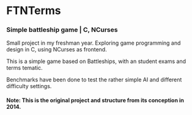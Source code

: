 # FTNTerms

### Simple battleship game | C, NCurses

Small project in my freshman year. Exploring game programming and design in C, using NCurses as frontend. 

This is a simple game based on Battleships, with an student exams and terms tematic.

Benchmarks have been done to test the rather simple AI and different difficulty settings.

#### Note: This is the original project and structure from its conception in 2014.
